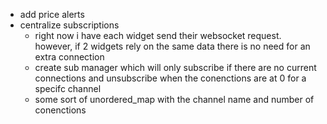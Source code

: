 - add price alerts
- centralize subscriptions
  - right now i have each widget send their websocket request. however, if 2 widgets rely on the same data there is no need for an extra connection
  - create sub manager which will only subscribe if there are no current connections and unsubscribe when the conenctions are at 0 for a specifc channel
  - some sort of unordered_map with the channel name and number of conenctions

